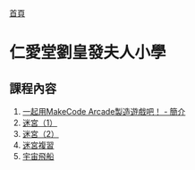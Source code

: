 [首頁]

# 仁愛堂劉皇發夫人小學

## 課程內容

1. [一起用MakeCode Arcade製造遊戲吧！ - 簡介]
2. [迷宮（1）]
3. [迷宮（2）]
4. [迷宮複習]
5. [宇宙飛船]

[首頁]: ../../../index.md
[一起用MakeCode Arcade製造遊戲吧！ - 簡介]: ./lesson/1/index.md
[迷宮（1）]: ./lesson/2/index.md
[迷宮（2）]: ./lesson/3/index.md
[迷宮複習]: ./lesson/4/index.md
[宇宙飛船]: ./lesson/5/index.md